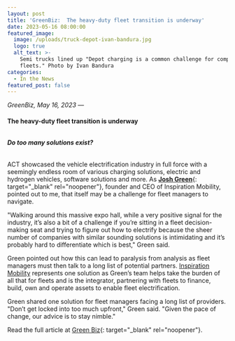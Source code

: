 ```yaml
---
layout: post
title: 'GreenBiz:  The heavy-duty fleet transition is underway'
date: 2023-05-16 08:00:00
featured_image:
  image: /uploads/truck-depot-ivan-bandura.jpg
  logo: true
  alt_text: >-
    Semi trucks lined up "Depot charging is a common challenge for company
    fleets." Photo by Ivan Bandura
categories:
  - In the News
featured_post: false
---
```

*GreenBiz, May 16, 2023* —

#### **The heavy-duty fleet transition is underway**

######

##### **Do too many solutions exist?**

######

ACT showcased the vehicle electrification industry in full force with a seemingly endless room of various charging solutions, electric and hydrogen vehicles, software solutions and more. As [**Josh Green**](https://www.linkedin.com/in/josh-green-25349/){: target="_blank" rel="noopener"}, founder and CEO of Inspiration Mobility, pointed out to me, that itself may be a challenge for fleet managers to navigate.

"Walking around this massive expo hall, while a very positive signal for the industry, it’s also a bit of a challenge if you’re sitting in a fleet decision-making seat and trying to figure out how to electrify because the sheer number of companies with similar sounding solutions is intimidating and it’s probably hard to differentiate which is best," Green said.&nbsp;

Green pointed out how this can lead to paralysis from analysis as fleet managers must then talk to a long list of potential partners. [Inspiration Mobility](https://inspirationmobility.com/) represents one solution as Green’s team helps take the burden of all that for fleets and is the integrator, partnering with fleets to finance, build, own and operate assets to enable fleet electrification.&nbsp;

Green shared one solution for fleet managers facing a long list of providers. "Don’t get locked into too much upfront," Green said. "Given the pace of change, our advice is to stay nimble."

Read the full article at [Green Biz](https://www.greenbiz.com/article/heavy-duty-fleet-transition-underway){: target="_blank" rel="noopener"}.
